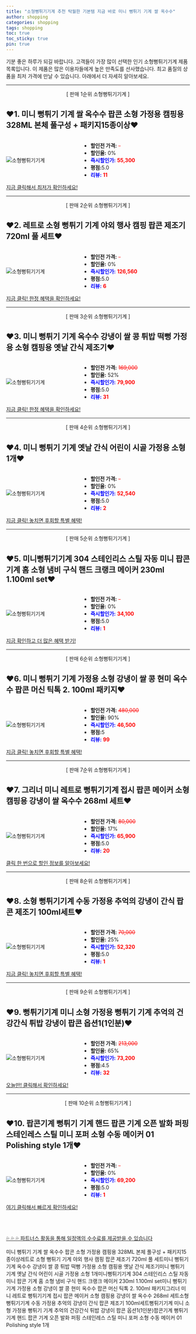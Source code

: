 ```yaml
---
title: "소형뻥튀기기계 추천 탁월한 기본템 지금 바로 미니 뻥튀기 기계 쌀 옥수수"
author: shopping
categories: shopping
tags: shopping
toc: true
toc_sticky: true
pin: true
---
```

기분 좋은 하루가 되길 바랍니다. 고객들이 가장 많이 선택한 인기 소형뻥튀기기계 제품 목록입니다. 이 제품은 많은 이용자들에게 높은 만족도를 선사했습니다. 최고 품질의 상품을 최저 가격에 만날 수 있습니다. 아래에서 더 자세히 알아보세요.

---
<p class="toplist" style="margin: 0 auto; display: block; width: fit-content;">[ 판매 1순위 소형뻥튀기기계 ]</p>

<h2><strong>❤️1. 미니 뻥튀기 기계 쌀 옥수수 팝콘 소형 가정용 캠핑용 328ML 본체 풀구성 + 패키지15종이상❤️</strong></h2>

<div style="display: flex; align-items: center;">
    <div style="flex: 0.4;">
        <img src="https://thumbnail6.coupangcdn.com/thumbnails/remote/230x230ex/image/vendor_inventory/331a/8cb22b0c61250132395d60be466686ed3b7175d39a46d2e5392f5af572dd.jpg" alt="소형뻥튀기기계" style="max-width: 100%;">
    </div>
    <div style="flex: 0.6; margin-left: 10px;">
        <ul>
            <li><strong>할인전 가격:</strong> <del style="color: red;">-</del></li>
            <li><strong>할인율:</strong> 0%</li>
            <li><span style='color:blue'><strong>즉시할인가:</strong></span> <span style='color:red'><strong>55,300</strong></span></li>
            <li><strong>평점:</strong>5.0</li>
            <li><span style='color:blue'><strong>리뷰:</strong></span> <span style='color:red'><strong>11</strong></span></li>
        </ul>
    </div>
</div>
<div class="center">
    <a href="https://William4Davisa.github.io?lptag=AF9450613&subid=githubio&pageKey=7959239639&traceid=V0-153&itemId=22002226067&vendorItemId=89049743300" class="myButton">
        지금 클릭해서 최저가 확인하세요!
    </a>
</div>


---
<p class="toplist" style="margin: 0 auto; display: block; width: fit-content;">[ 판매 2순위 소형뻥튀기기계 ]</p>

<h2><strong>❤️2. 레트로 소형 뻥튀기 기계 야외 행사 캠핑 팝콘 제조기 720ml 풀 세트❤️</strong></h2>

<div style="display: flex; align-items: center;">
    <div style="flex: 0.4;">
        <img src="https://thumbnail10.coupangcdn.com/thumbnails/remote/230x230ex/image/vendor_inventory/c825/91cff1ac531641cd8e30f14ddd0e03812f70df48e2bce81a79b9c2e88c5a.jpg" alt="소형뻥튀기기계" style="max-width: 100%;">
    </div>
    <div style="flex: 0.6; margin-left: 10px;">
        <ul>
            <li><strong>할인전 가격:</strong> <del style="color: red;">-</del></li>
            <li><strong>할인율:</strong> 0%</li>
            <li><span style='color:blue'><strong>즉시할인가:</strong></span> <span style='color:red'><strong>126,560</strong></span></li>
            <li><strong>평점:</strong>5.0</li>
            <li><span style='color:blue'><strong>리뷰:</strong></span> <span style='color:red'><strong>6</strong></span></li>
        </ul>
    </div>
</div>
<div class="center">
    <a href="https://William4Davisa.github.io?lptag=AF9450613&subid=githubio&pageKey=6829819405&traceid=V0-153&itemId=16209862292&vendorItemId=86921624733" class="myButton">
        지금 클릭! 한정 혜택을 확인하세요!
    </a>
</div>


---
<p class="toplist" style="margin: 0 auto; display: block; width: fit-content;">[ 판매 3순위 소형뻥튀기기계 ]</p>

<h2><strong>❤️3. 미니 뻥튀기 기계 옥수수 강냉이 쌀 콩 튀밥 떡뻥 가정용 소형 캠핑용 옛날 간식 제조기❤️</strong></h2>

<div style="display: flex; align-items: center;">
    <div style="flex: 0.4;">
        <img src="https://thumbnail9.coupangcdn.com/thumbnails/remote/230x230ex/image/vendor_inventory/d392/ac3409ed410f0814a1db2d1906648e687b99103d7b6048c4d312cba6a479.jpg" alt="소형뻥튀기기계" style="max-width: 100%;">
    </div>
    <div style="flex: 0.6; margin-left: 10px;">
        <ul>
            <li><strong>할인전 가격:</strong> <del style="color: red;">169,000</del></li>
            <li><strong>할인율:</strong> 52%</li>
            <li><span style='color:blue'><strong>즉시할인가:</strong></span> <span style='color:red'><strong>79,900</strong></span></li>
            <li><strong>평점:</strong>5.0</li>
            <li><span style='color:blue'><strong>리뷰:</strong></span> <span style='color:red'><strong>31</strong></span></li>
        </ul>
    </div>
</div>
<div class="center">
    <a href="https://William4Davisa.github.io?lptag=AF9450613&subid=githubio&pageKey=7485774838&traceid=V0-153&itemId=19564594984&vendorItemId=86672494695" class="myButton">
        지금 클릭! 한정 혜택을 확인하세요!
    </a>
</div>


---
<p class="toplist" style="margin: 0 auto; display: block; width: fit-content;">[ 판매 4순위 소형뻥튀기기계 ]</p>

<h2><strong>❤️4. 미니 뻥튀기 기계 옛날 간식 어린이 시골 가정용 소형 1개❤️</strong></h2>

<div style="display: flex; align-items: center;">
    <div style="flex: 0.4;">
        <img src="https://thumbnail6.coupangcdn.com/thumbnails/remote/230x230ex/image/vendor_inventory/b681/cf5992a41ff3a748e4aefe8b7a65948cbb03d6083219246b23ec0c8d4a7f.jpg" alt="소형뻥튀기기계" style="max-width: 100%;">
    </div>
    <div style="flex: 0.6; margin-left: 10px;">
        <ul>
            <li><strong>할인전 가격:</strong> <del style="color: red;">-</del></li>
            <li><strong>할인율:</strong> 0%</li>
            <li><span style='color:blue'><strong>즉시할인가:</strong></span> <span style='color:red'><strong>52,540</strong></span></li>
            <li><strong>평점:</strong>5.0</li>
            <li><span style='color:blue'><strong>리뷰:</strong></span> <span style='color:red'><strong>2</strong></span></li>
        </ul>
    </div>
</div>
<div class="center">
    <a href="https://William4Davisa.github.io?lptag=AF9450613&subid=githubio&pageKey=6571793512&traceid=V0-153&itemId=14754737646&vendorItemId=81995070039" class="myButton">
        지금 클릭! 놓치면 후회할 특별 혜택!
    </a>
</div>


---
<p class="toplist" style="margin: 0 auto; display: block; width: fit-content;">[ 판매 5순위 소형뻥튀기기계 ]</p>

<h2><strong>❤️5. 미니뻥튀기기계 304 스테인리스 스틸 자동 미니 팝콘 기계 홈 소형 냄비 구식 핸드 크랭크 메이커 230ml 1.100ml set❤️</strong></h2>

<div style="display: flex; align-items: center;">
    <div style="flex: 0.4;">
        <img src="https://thumbnail6.coupangcdn.com/thumbnails/remote/230x230ex/image/vendor_inventory/3f18/74afc6f3123d8c1e34f08864a9ada7e66ddd6499af50f1cf70723c2eda93.png" alt="소형뻥튀기기계" style="max-width: 100%;">
    </div>
    <div style="flex: 0.6; margin-left: 10px;">
        <ul>
            <li><strong>할인전 가격:</strong> <del style="color: red;">-</del></li>
            <li><strong>할인율:</strong> 0%</li>
            <li><span style='color:blue'><strong>즉시할인가:</strong></span> <span style='color:red'><strong>34,100</strong></span></li>
            <li><strong>평점:</strong>5.0</li>
            <li><span style='color:blue'><strong>리뷰:</strong></span> <span style='color:red'><strong>1</strong></span></li>
        </ul>
    </div>
</div>
<div class="center">
    <a href="https://William4Davisa.github.io?lptag=AF9450613&subid=githubio&pageKey=7775159367&traceid=V0-153&itemId=21001336326&vendorItemId=88246147237" class="myButton">
        지금 확인하고 더 많은 혜택 받기!
    </a>
</div>


---
<p class="toplist" style="margin: 0 auto; display: block; width: fit-content;">[ 판매 6순위 소형뻥튀기기계 ]</p>

<h2><strong>❤️6. 미니 뻥튀기 기계 가정용 소형 강냉이 쌀 콩 현미 옥수수 팝콘 머신 틱톡 2. 100ml 패키지❤️</strong></h2>

<div style="display: flex; align-items: center;">
    <div style="flex: 0.4;">
        <img src="https://thumbnail9.coupangcdn.com/thumbnails/remote/230x230ex/image/vendor_inventory/b556/61f142750a2b06576bd8a64729d3cf3c5207ea161bfe19d1617b03ba8c11.jpeg" alt="소형뻥튀기기계" style="max-width: 100%;">
    </div>
    <div style="flex: 0.6; margin-left: 10px;">
        <ul>
            <li><strong>할인전 가격:</strong> <del style="color: red;">480,000</del></li>
            <li><strong>할인율:</strong> 90%</li>
            <li><span style='color:blue'><strong>즉시할인가:</strong></span> <span style='color:red'><strong>46,500</strong></span></li>
            <li><strong>평점:</strong>5</li>
            <li><span style='color:blue'><strong>리뷰:</strong></span> <span style='color:red'><strong>99</strong></span></li>
        </ul>
    </div>
</div>
<div class="center">
    <a href="https://William4Davisa.github.io?lptag=AF9450613&subid=githubio&pageKey=8116255257&traceid=V0-153&itemId=23010369699&vendorItemId=90044208191" class="myButton">
        지금 클릭! 놓치면 후회할 특별 혜택!
    </a>
</div>


---
<p class="toplist" style="margin: 0 auto; display: block; width: fit-content;">[ 판매 7순위 소형뻥튀기기계 ]</p>

<h2><strong>❤️7. 그리너 미니 레트로 뻥튀기기계 접시 팝콘 메이커 소형 캠핑용 강냉이 쌀 옥수수 268ml 세트❤️</strong></h2>

<div style="display: flex; align-items: center;">
    <div style="flex: 0.4;">
        <img src="https://thumbnail9.coupangcdn.com/thumbnails/remote/230x230ex/image/vendor_inventory/1ba0/07da29ed28f4286ab312d8efd95f5fe8e8a76643242a599c6f370a13f188.png" alt="소형뻥튀기기계" style="max-width: 100%;">
    </div>
    <div style="flex: 0.6; margin-left: 10px;">
        <ul>
            <li><strong>할인전 가격:</strong> <del style="color: red;">80,000</del></li>
            <li><strong>할인율:</strong> 17%</li>
            <li><span style='color:blue'><strong>즉시할인가:</strong></span> <span style='color:red'><strong>65,900</strong></span></li>
            <li><strong>평점:</strong>5.0</li>
            <li><span style='color:blue'><strong>리뷰:</strong></span> <span style='color:red'><strong>20</strong></span></li>
        </ul>
    </div>
</div>
<div class="center">
    <a href="https://William4Davisa.github.io?lptag=AF9450613&subid=githubio&pageKey=8118991765&traceid=V0-153&itemId=23021651297&vendorItemId=90271523682" class="myButton">
        클릭 한 번으로 할인 정보를 알아보세요!
    </a>
</div>


---
<p class="toplist" style="margin: 0 auto; display: block; width: fit-content;">[ 판매 8순위 소형뻥튀기기계 ]</p>

<h2><strong>❤️8. 소형 뻥튀기기계 수동 가정용 추억의 강냉이 간식 팝콘 제조기 100ml세트❤️</strong></h2>

<div style="display: flex; align-items: center;">
    <div style="flex: 0.4;">
        <img src="https://thumbnail8.coupangcdn.com/thumbnails/remote/230x230ex/image/vendor_inventory/16e4/3dceac2d78662ffe80c7aa7b06a5650e4825411186900f8ac6be9d297ee3.png" alt="소형뻥튀기기계" style="max-width: 100%;">
    </div>
    <div style="flex: 0.6; margin-left: 10px;">
        <ul>
            <li><strong>할인전 가격:</strong> <del style="color: red;">70,000</del></li>
            <li><strong>할인율:</strong> 25%</li>
            <li><span style='color:blue'><strong>즉시할인가:</strong></span> <span style='color:red'><strong>52,320</strong></span></li>
            <li><strong>평점:</strong>5.0</li>
            <li><span style='color:blue'><strong>리뷰:</strong></span> <span style='color:red'><strong>1</strong></span></li>
        </ul>
    </div>
</div>
<div class="center">
    <a href="https://William4Davisa.github.io?lptag=AF9450613&subid=githubio&pageKey=7252662474&traceid=V0-153&itemId=18899389762&vendorItemId=86027285927" class="myButton">
        지금 클릭! 놓치면 후회할 특별 혜택!
    </a>
</div>


---
<p class="toplist" style="margin: 0 auto; display: block; width: fit-content;">[ 판매 9순위 소형뻥튀기기계 ]</p>

<h2><strong>❤️9. 뻥튀기기계 미니 소형 가정용 뻥튀기 기계 추억의 건강간식 튀밥 강냉이 팝콘 옵션1(1인분)❤️</strong></h2>

<div style="display: flex; align-items: center;">
    <div style="flex: 0.4;">
        <img src="https://thumbnail9.coupangcdn.com/thumbnails/remote/230x230ex/image/vendor_inventory/9ce9/6bee82a09b7e65f5527b796c7668630ba4bf0356182cde90061af573bbae.png" alt="소형뻥튀기기계" style="max-width: 100%;">
    </div>
    <div style="flex: 0.6; margin-left: 10px;">
        <ul>
            <li><strong>할인전 가격:</strong> <del style="color: red;">213,000</del></li>
            <li><strong>할인율:</strong> 65%</li>
            <li><span style='color:blue'><strong>즉시할인가:</strong></span> <span style='color:red'><strong>73,200</strong></span></li>
            <li><strong>평점:</strong>4.5</li>
            <li><span style='color:blue'><strong>리뷰:</strong></span> <span style='color:red'><strong>32</strong></span></li>
        </ul>
    </div>
</div>
<div class="center">
    <a href="https://William4Davisa.github.io?lptag=AF9450613&subid=githubio&pageKey=7086444678&traceid=V0-153&itemId=17647301133&vendorItemId=88161693010" class="myButton">
        오늘만! 클릭해서 확인하세요!
    </a>
</div>


---
<p class="toplist" style="margin: 0 auto; display: block; width: fit-content;">[ 판매 10순위 소형뻥튀기기계 ]</p>

<h2><strong>❤️10. 팝콘기계 뻥튀기 기계 핸드 팝콘 기계 오픈 발화 퍼핑 스테인레스 스틸 미니 포퍼 소형 수동 메이커 01 Polishing style 1개❤️</strong></h2>

<div style="display: flex; align-items: center;">
    <div style="flex: 0.4;">
        <img src="https://thumbnail6.coupangcdn.com/thumbnails/remote/230x230ex/image/vendor_inventory/d99e/e4a546627e1820c7cf6fec633405effbb4b2d66443feded71d907e368f52.jpg" alt="소형뻥튀기기계" style="max-width: 100%;">
    </div>
    <div style="flex: 0.6; margin-left: 10px;">
        <ul>
            <li><strong>할인전 가격:</strong> <del style="color: red;">-</del></li>
            <li><strong>할인율:</strong> 0%</li>
            <li><span style='color:blue'><strong>즉시할인가:</strong></span> <span style='color:red'><strong>69,200</strong></span></li>
            <li><strong>평점:</strong>5.0</li>
            <li><span style='color:blue'><strong>리뷰:</strong></span> <span style='color:red'><strong>1</strong></span></li>
        </ul>
    </div>
</div>
<div class="center">
    <a href="https://William4Davisa.github.io?lptag=AF9450613&subid=githubio&pageKey=7007763874&traceid=V0-153&itemId=17209307379&vendorItemId=84381234817" class="myButton">
        여기 클릭해서 빠르게 확인하세요!
    </a>
</div>

<br><br><br>[💦 💦 💦 파트너스 활동을 통해 일정액의 수수료를 제공받을 수 있습니다](https://link.coupang.com/a/bcpT2c)<br><br>미니 뻥튀기 기계 쌀 옥수수 팝콘 소형 가정용 캠핑용 328ML 본체 풀구성 + 패키지15종이상레트로 소형 뻥튀기 기계 야외 행사 캠핑 팝콘 제조기 720ml 풀 세트미니 뻥튀기 기계 옥수수 강냉이 쌀 콩 튀밥 떡뻥 가정용 소형 캠핑용 옛날 간식 제조기미니 뻥튀기 기계 옛날 간식 어린이 시골 가정용 소형 1개미니뻥튀기기계 304 스테인리스 스틸 자동 미니 팝콘 기계 홈 소형 냄비 구식 핸드 크랭크 메이커 230ml 1.100ml set미니 뻥튀기 기계 가정용 소형 강냉이 쌀 콩 현미 옥수수 팝콘 머신 틱톡 2. 100ml 패키지그리너 미니 레트로 뻥튀기기계 접시 팝콘 메이커 소형 캠핑용 강냉이 쌀 옥수수 268ml 세트소형 뻥튀기기계 수동 가정용 추억의 강냉이 간식 팝콘 제조기 100ml세트뻥튀기기계 미니 소형 가정용 뻥튀기 기계 추억의 건강간식 튀밥 강냉이 팝콘 옵션1(1인분)팝콘기계 뻥튀기 기계 핸드 팝콘 기계 오픈 발화 퍼핑 스테인레스 스틸 미니 포퍼 소형 수동 메이커 01 Polishing style 1개